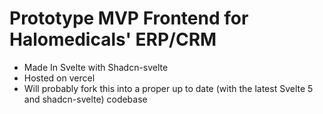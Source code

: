# Prototype MVP Frontend for Halomedicals' ERP/CRM

- Made In Svelte with Shadcn-svelte
- Hosted on vercel
- Will probably fork this into a proper up to date (with the latest Svelte 5 and shadcn-svelte) codebase
